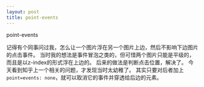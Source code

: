 ```yaml
---
layout: post
title: point-events
---
```

point-events
<!-- more -->

记得有个同事问过我，怎么让一个图片浮在另一个图片上边，然后不影响下边图片的点击事件。
当时我的想法是事件冒泡之类的，但可惜两个图片只能是平级的，而且是以z-index的形式浮在上边的。
后来的做法是判断点击位置，解决了。
今天看到知乎上一个相关的问题，才发现当时太幼稚了。
其实只要对后者加上 `point=events: none`，就可以取消它的事件并穿透给后边的元素。
